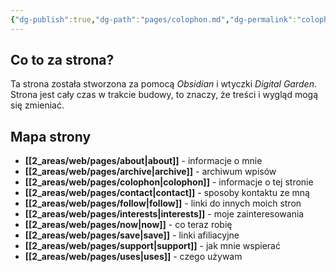 ```yaml
---
{"dg-publish":true,"dg-path":"pages/colophon.md","dg-permalink":"colophon","permalink":"/colophon/"}
---
```



## Co to za strona?

Ta strona została stworzona za pomocą *Obsidian* i wtyczki *Digital Garden*. Strona jest cały czas w trakcie budowy, to znaczy, że treści i wygląd mogą się zmieniać.

## Mapa strony

- **[[2_areas/web/pages/about\|about]]** - informacje o mnie
- **[[2_areas/web/pages/archive\|archive]]** - archiwum wpisów
- **[[2_areas/web/pages/colophon\|colophon]]** - informacje o tej stronie
- **[[2_areas/web/pages/contact\|contact]]** - sposoby kontaktu ze mną
- **[[2_areas/web/pages/follow\|follow]]** - linki do innych moich stron
- **[[2_areas/web/pages/interests\|interests]]** - moje zainteresowania
- **[[2_areas/web/pages/now\|now]]** - co teraz robię
- **[[2_areas/web/pages/save\|save]]** - linki afiliacyjne
- **[[2_areas/web/pages/support\|support]]** - jak mnie wspierać
- **[[2_areas/web/pages/uses\|uses]]** - czego używam
